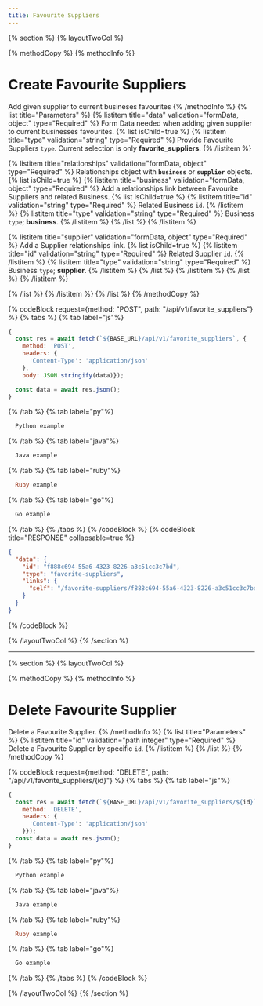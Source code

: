 ```yaml
---
title: Favourite Suppliers
---
```

{% section %}
{% layoutTwoCol %}

{% methodCopy %}
{% methodInfo %}
  # Create Favourite Suppliers
  Add given supplier to current busineses favourites
{% /methodInfo %}
{% list title="Parameters" %}
  {% listitem title="data" validation="formData, object" type="Required" %}
  Form Data needed when adding given supplier to current businesses favourites.
  {% list isChild=true %}
  {% listitem title="type" validation="string" type="Required" %}
  Provide Favourite Suppliers `type`. Current selection is only **favorite_suppliers**.
  {% /listitem %}

  {% listitem title="relationships" validation="formData, object" type="Required" %}
  Relationships object with **`business`** or **`supplier`** objects.
  {% list isChild=true %}
  {% listitem title="business" validation="formData, object" type="Required" %}
  Add a relationships link between Favourite Suppliers and related Business.
  {% list isChild=true %}
  {% listitem title="id" validation="string" type="Required" %}
  Related Business `id`.
  {% /listitem %}
  {% listitem title="type" validation="string" type="Required" %}
  Business `type`; **business**.
  {% /listitem %}
  {% /list %}
  {% /listitem %}

  {% listitem title="supplier" validation="formData, object" type="Required" %}
  Add a Supplier relationships link.
  {% list isChild=true %}
  {% listitem title="id" validation="string" type="Required" %}
  Related Supplier `id`.
  {% /listitem %}
  {% listitem title="type" validation="string" type="Required" %}
  Business `type`; **supplier**.
  {% /listitem %}
  {% /list %}
  {% /listitem %}
  {% /list %}
  {% /listitem %}

  {% /list %}
  {% /listitem %}
{% /list %}
{% /methodCopy %}

{% codeBlock request={method: "POST", path: "/api/v1/favorite_suppliers"} %}
{% tabs %}
  {% tab label="js"%}
  ```js
  {
    const res = await fetch(`${BASE_URL}/api/v1/favorite_suppliers`, {
      method: 'POST',
      headers: {
        'Content-Type': 'application/json'
      },
      body: JSON.stringify(data)});

    const data = await res.json();
  }
  ```
  {% /tab %}
  {% tab label="py"%}
  ```py
    Python example
  ```
  {% /tab %}
  {% tab label="java"%}
  ```java
    Java example
  ```
  {% /tab %}
  {% tab label="ruby"%}
  ```ruby
    Ruby example
  ```
  {% /tab %}
  {% tab label="go"%}
  ```go
    Go example
  ```
  {% /tab %}
{% /tabs %}
{% /codeBlock %}
{% codeBlock title="RESPONSE" collapsable=true %}
  ```json
  {
    "data": {
      "id": "f888c694-55a6-4323-8226-a3c51cc3c7bd",
      "type": "favorite-suppliers",
      "links": {
        "self": "/favorite-suppliers/f888c694-55a6-4323-8226-a3c51cc3c7bd"
      }
    }
  }
  ```
{% /codeBlock %}

{% /layoutTwoCol %}
{% /section %}

- - -

{% section %}
{% layoutTwoCol %}

{% methodCopy %}
{% methodInfo %}
  # Delete Favourite Supplier
  Delete a Favourite Supplier.
{% /methodInfo %}
{% list title="Parameters" %}
  {% listitem title="id" validation="path integer" type="Required" %}
  Delete a Favourite Supplier by specific `id`.
  {% /listitem %}
{% /list %}
{% /methodCopy %}

{% codeBlock request={method: "DELETE", path: "/api/v1/favorite_suppliers/{id}"} %}
{% tabs %}
  {% tab label="js"%}
  ```js
  {
    const res = await fetch(`${BASE_URL}/api/v1/favorite_suppliers/${id}`, {
      method: 'DELETE',
      headers: {
        'Content-Type': 'application/json'
      }});
    const data = await res.json();
  }
  ```
  {% /tab %}
  {% tab label="py"%}
  ```py
    Python example
  ```
  {% /tab %}
  {% tab label="java"%}
  ```java
    Java example
  ```
  {% /tab %}
  {% tab label="ruby"%}
  ```ruby
    Ruby example
  ```
  {% /tab %}
  {% tab label="go"%}
  ```go
    Go example
  ```
  {% /tab %}
{% /tabs %}
{% /codeBlock %}

{% /layoutTwoCol %}
{% /section %}
